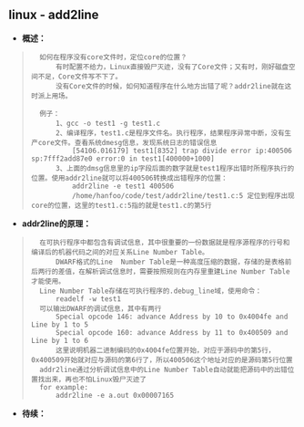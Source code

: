 ## linux - add2line
- **概述：**
>       如何在程序没有core文件时，定位core的位置？
>           有时配置不给力，Linux直接毁尸灭迹，没有了Core文件；又有时，刚好磁盘空间不足，Core文件写不下了。
>           没有Core文件的时候，如何知道程序在什么地方出错了呢？addr2line就在这时派上用场。
>
>       例子：
>           1、gcc -o test1 -g test1.c
>           2、编译程序，test1.c是程序文件名。执行程序，结果程序异常中断，没有生产core文件。查看系统dmesg信息，发现系统日志的错误信息
>               [54106.016179] test1[8352] trap divide error ip:400506 sp:7fff2add87e0 error:0 in test1[400000+1000]
>           3、上面的dmsg信息里的ip字段后面的数字就是test1程序出错时所程序执行的位置。使用addr2line就可以将400506转换成出错程序的位置：
>               addr2line -e test1 400506
>               /home/hanfoo/code/test/addr2line/test1.c:5 定位到程序出现core的位置，这里的test1.c:5指的就是test1.c的第5行
>
>
>

- **addr2line的原理：**
>       在可执行程序中都包含有调试信息，其中很重要的一份数据就是程序源程序的行号和编译后的机器代码之间的对应关系Line Number Table。
>           DWARF格式的Line  Number Table是一种高度压缩的数据，存储的是表格前后两行的差值，在解析调试信息时，需要按照规则在内存里重建Line Number Table才能使用。
>       Line Number Table存储在可执行程序的.debug_line域，使用命令：
>           readelf -w test1
>       可以输出DWARF的调试信息，其中有两行
>           Special opcode 146: advance Address by 10 to 0x4004fe and Line by 1 to 5
>           Special opcode 160: advance Address by 11 to 0x400509 and Line by 1 to 6
>           这里说明机器二进制编码的0x4004fe位置开始，对应于源码中的第5行，0x400509开始就对应与源码的第6行了，所以400506这个地址对应的是源码第5行位置
>       addr2line通过分析调试信息中的Line Number Table自动就能把源码中的出错位置找出来，再也不怕Linux毁尸灭迹了
>       for example:
>           addr2line -e a.out 0x00007165
>
>
>
>
>
>

- **待续：**
>
>
>
>
>
>
>
>
>
>
>
>
>
>
>
>
>
>
